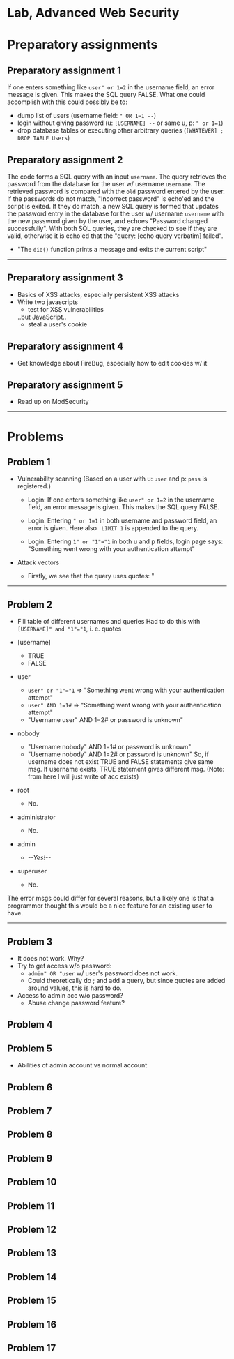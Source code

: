 # Lab, Advanced Web Security

# Preparatory assignments

## Preparatory assignment 1
If one enters something like `user" or 1=2` in the username field, an error message is given.
This makes the SQL query FALSE.
What one could accomplish with this could possibly be to:
* dump list of users (username field: `" OR 1=1 --`)
* login without giving password (u: `[USERNAME] --` or same u, p: `" or 1=1`)
* drop database tables or executing other arbitrary queries (`[WHATEVER] ; DROP TABLE Users`)

## Preparatory assignment 2
The code forms a SQL query with an input `username`. 
The query retrieves the password from the database for the user w/ username `username`.
The retrieved password is compared with the `old` password entered by the user.
If the passwords do not match, "Incorrect password" is echo'ed and the script is exited.
If they do match, a new SQL query is formed that updates the password entry in the database
for the user w/ username `username` with the new password given by the user,
and echoes "Password changed successfully".
With both SQL queries, they are checked to see if they are valid,
otherwise it is echo'ed that the "query: [echo query verbatim] failed".

* "The `die()` function prints a message and exits the current script"

---

## Preparatory assignment 3
* Basics of XSS attacks, especially persistent XSS attacks
* Write two javascripts
	* test for XSS vulnerabilities
	<?php passthru('ls'); ?> ..but JavaScript..
	* steal a user's cookie


## Preparatory assignment 4
* Get knowledge about FireBug, especially how to edit cookies w/ it

## Preparatory assignment 5
* Read up on ModSecurity

---

# Problems

## Problem 1
* Vulnerability scanning
(Based on a user with u: `user` and p: `pass` is registered.)
	* Login: If one enters something like `user" or 1=2` in the username field, 
	an error message is given. This makes the SQL query FALSE.

	* Login: Entering `" or 1=1` in both username and password field, an error is given. 
	Here also ` LIMIT 1` is appended to the query.
	
	* Login: Entering `1" or "1"="1` in both u and p fields, login page says:
	"Something went wrong with your authentication attempt"

* Attack vectors
	* Firstly, we see that the query uses quotes: "

---

## Problem 2
* Fill table of different usernames and queries
Had to do this with `[USERNAME]" and "1"="1`, i. e. quotes

* [username]
	* TRUE		
	* FALSE
* user		
	* `user" or "1"="1` => "Something went wrong with your authentication attempt"
	* `user" AND 1=1#` => "Something went wrong with your authentication attempt"
	* "Username user" AND 1=2# or password is unknown"
* nobody
	* "Username nobody" AND 1=1# or password is unknown"
	* "Username nobody" AND 1=2# or password is unknown"
	So, if username does not exist TRUE and FALSE statements give same msg.
	If username exists, TRUE statement gives different msg.
(Note: from here I will just write of acc exists)
* root
	* No.
* administrator
	* No.
* admin
	* *--Yes!--*
* superuser
	* No.

The error msgs could differ for several reasons, but a likely one is that
a programmer thought this would be a nice feature for an existing user 
to have.

---

## Problem 3
* It does not work. Why?
* Try to get access w/o password:
	* `admin" OR "user` w/ user's password does not work.
	* Could theoretically do ; and add a query, but since quotes are added around
	values, this is hard to do.
* Access to admin acc w/o password?
	* Abuse change password feature?

## Problem 4
## Problem 5
* Abilities of admin account vs normal account

## Problem 6
## Problem 7
## Problem 8
## Problem 9
## Problem 10
## Problem 11
## Problem 12
## Problem 13
## Problem 14
## Problem 15
## Problem 16
## Problem 17
